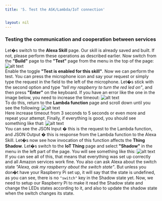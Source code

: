 ```yaml
---
title: '5. Test the ASK/Lambda/IoT connection'


layout: nil
---
```

### Testing the communication and cooperation between services

Let�s switch to the **Alexa Skill** page. Our skill is already saved and built. If not, please perform these operations as described earlier.
Now switch from the **"Build"** page to the **"Test"** page from the menu in the top of the page:
![alt text](https://fs1.fex.net/show/168099638686/702626850/9e39c81c/58%20-%20Test%20page%20of%20Alexa%20skill.png?1600w,0 "Test page of Alexa Skill")   
Enable the toggle **"Test is enabled for this skill"**. Now we can perform the test. You can press the microphone icon and say your request or simply type the request in the field to the left of the microphone. Let�s stick with the second option and type *"tell my raspberry to turn the red led on"*, and then press **"Enter"** on the keyboard.
If you have an error like the one in the image below, you need to increase the timeout:
![alt text](https://fs1.fex.net/show/168099638686/702626862/9c169695/59%20-%20Error%20in%20skill%20response.png?1600w,0 "Error in skill response")    
To do this, return to the **Lambda function** page and scroll down until you see the following:
![alt text](https://fs1.fex.net/show/168099638686/702626870/e6676460/60%20-%20Increasing%20lambda%20function%20timeout.png?1600w,0 "Increasing Lambda function timeout")   
Here increase timeout from 3 seconds to 5 seconds or even more and repeat your attempt.
Finally, if everything is good, you should see something like that:
![alt text](https://fs1.fex.net/show/168099638686/702626882/56289f23/61%20-%20Successful%20testing.png?1600w,0 "Successful testing")    
You can see the JSON Input � this is the request to the Lambda function, and JSON Output � this is response from the Lambda function to the Alexa Skill.
Let�s now see how invocation of this function affects the **Thing Shadow**. Let�s switch to the **IoT Thing** page and select **"Shadow"** in the menu in the left part of the page. You will see something like this:
![alt text](https://fs1.fex.net/show/168099638686/702626893/09cfff0b/62%20-%20IoT%20Thing%20Shadow.png?1600w,0 "IoT Thing Shadow")   
If you can see all of this, that means that everything was set up correctly and all Amazon services work fine. 
You also can ask Alexa about the switch state *"Alexa, ask my raspberry about the switch state"*. But unless you don�t have your Raspberry Pi set up, it will say that the state is undefined, as you can see, there is no `"switch"` key in the Shadow state yet.
Now, we need to setup our Raspberry Pi to make it read the Shadow state and change the LEDs states according to it, and also to update the shadow state when the switch changes its state.

